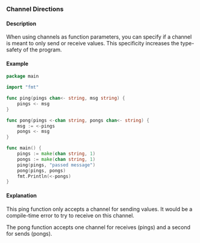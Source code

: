 ### Channel Directions

#### Description

When using channels as function parameters, you can specify if a channel is meant to only send or receive values. This specificity increases the type-safety of the program.

#### Example

```go
package main

import "fmt"

func ping(pings chan<- string, msg string) {
    pings <- msg
}

func pong(pings <-chan string, pongs chan<- string) {
    msg := <-pings
    pongs <- msg
}

func main() {
    pings := make(chan string, 1)
    pongs := make(chan string, 1)
    ping(pings, "passed message")
    pong(pings, pongs)
    fmt.Println(<-pongs)
}
```

#### Explanation

This ping function only accepts a channel for sending values. It would be a compile-time error to try to receive on this channel.

The pong function accepts one channel for receives (pings) and a second for sends (pongs).

